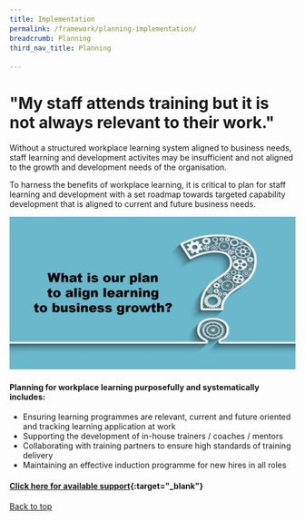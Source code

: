 ```yaml
---
title: Implementation
permalink: /framework/planning-implementation/
breadcrumb: Planning
third_nav_title: Planning

---
```




# **"My staff attends training but it is not always relevant to their work."**
		
Without a structured workplace learning system aligned to business needs, staff learning and development activites may be insufficient and not aligned to the growth and development needs of the organisation.

To harness the benefits of workplace learning, it is critical to plan for staff learning and development with a set roadmap towards targeted capability development that is aligned to current and future business needs. 


<img src="/images/implementation/planning.jpg">

#### **Planning for workplace learning purposefully and systematically includes:**

- Ensuring learning programmes are relevant, current and future oriented and tracking learning application at work  
- Supporting the development of in-house trainers / coaches / mentors
- Collaborating with training partners to ensure high standards of training delivery 
- Maintaining an effective induction programme for new hires in all roles


#### [Click here for available support](https://www.workplacelearning.gov.sg/framework/planning-support/){:target="_blank"}

[Back to top](#top)
